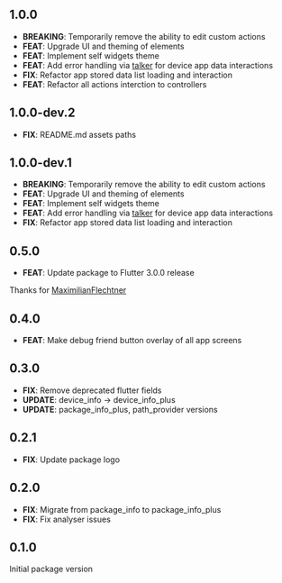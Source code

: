 ## 1.0.0
  - **BREAKING**: Temporarily remove the ability to edit custom actions
  - **FEAT**: Upgrade UI and theming of elements
  - **FEAT**: Implement self widgets theme
  - **FEAT**: Add error handling via [talker](https://github.com/Frezyx/talker) for device app data interactions
  - **FIX**: Refactor app stored data list loading and interaction
  - **FEAT**: Refactor all actions interction to controllers

## 1.0.0-dev.2
  - **FIX**: README.md assets paths
  
## 1.0.0-dev.1
  - **BREAKING**: Temporarily remove the ability to edit custom actions
  - **FEAT**: Upgrade UI and theming of elements
  - **FEAT**: Implement self widgets theme
  - **FEAT**: Add error handling via [talker](https://github.com/Frezyx/talker) for device app data interactions
  - **FIX**: Refactor app stored data list loading and interaction

## 0.5.0
  - **FEAT**: Update package to Flutter 3.0.0 release 
  
Thanks for [MaximilianFlechtner](https://github.com/MaximilianFlechtner)

## 0.4.0

  - **FEAT**: Make debug friend button overlay of all app screens

## 0.3.0

  - **FIX**: Remove deprecated flutter fields
  - **UPDATE**: device_info -> device_info_plus
  - **UPDATE**: package_info_plus, path_provider versions

## 0.2.1

  - **FIX**: Update package logo

## 0.2.0

  - **FIX**: Migrate from package_info to package_info_plus
  - **FIX**: Fix analyser issues

## 0.1.0

Initial package version
